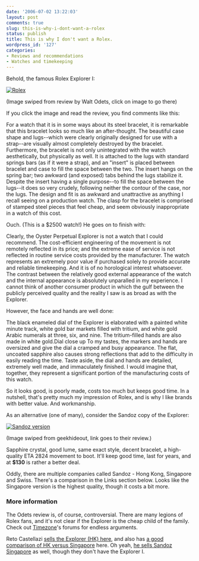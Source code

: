 ```yaml
---
date: '2006-07-02 13:22:03'
layout: post
comments: true
slug: this-is-why-i-dont-want-a-rolex
status: publish
title: This is why I don't want a Rolex.
wordpress_id: '127'
categories:
- Reviews and recommendations
- Watches and timekeeping
---
```


Behold, the famous Rolex Explorer I:


[
![Rolex](http://www.phfactor.net/wp-pics/rolex_watch_and_dial_medium_cu.jpg)
](http://www.timezone.com/library/horologium/horologium0036)


(Image swiped from review by Walt Odets, click on image to go there)

If you click the image and read the review, you find comments like this:


> 
For a watch that it is in some ways about its steel bracelet, it is remarkable that this bracelet looks so much like an after-thought. The beautiful case shape and lugs--which were clearly originally designed for use with a strap--are visually almost completely destroyed by the bracelet. Furthermore, the bracelet is not only unintegrated with the watch aesthetically, but physically as well. It is attached to the lugs with standard springs bars (as if it were a strap), and an "insert" is placed between bracelet and case to fill the space between the two. The insert hangs on the spring bar; two awkward (and exposed) tabs behind the lugs stabilize it. Despite the insert having a single purpose--to fill the space between the lugs--it does so very crudely, following neither the contour of the case, nor the lugs. The design and fit is as awkward and unattractive as anything I recall seeing on a production watch. The clasp for the bracelet is comprised of stamped steel pieces that feel cheap, and seem obviously inappropriate in a watch of this cost.



Ouch. (This is a $2500 watch!) He goes on to finish with:


> 
Clearly, the Oyster Perpetual Explorer is not a watch that I could recommend. The cost-efficient engineering of the movement is not remotely reflected in its price; and the extreme ease of service is not reflected in routine service costs provided by the manufacturer. The watch represents an extremely poor value if purchased solely to provide accurate and reliable timekeeping. And it is of no horological interest whatsoever. The contrast between the relatively good external appearance of the watch and the internal appearance is absolutely unparalled in my experience. I cannot think of another consumer product in which the gulf between the publicly perceived quality and the reality I saw is as broad as with the Explorer.




However, the face and hands are well done:


> 
The black enameled dial of the Explorer is elaborated with a painted white minute track, white gold bar markets filled with tritium, and white gold Arabic numerals at three, six, and nine. The tritium-filled hands are also made in white gold.Dial close up To my tastes, the markers and hands are oversized and give the dial a cramped and busy appearance. The flat, uncoated sapphire also causes strong reflections that add to the difficulty in easily reading the time. Taste aside, the dial and hands are detailed, extremely well made, and immaculately finished. I would imagine that, together, they represent a significant portion of the manufacturing costs of this watch.




So it looks good, is poorly made, costs too much but keeps good time. In a nutshell, that's pretty much my impression of Rolex, and is why I like brands with better value. And workmanship.

As an alternative (one of many), consider the Sandoz copy of the Explorer:


[
![Sandoz version](http://www.phfactor.net/wp-pics/sandoz-explorer-1.jpg)
](http://www.geekhideout.com/sandoz-explorer.shtml)


(Image swiped from geekhideout, link goes to their review.)

Sapphire crystal, good lume, same exact style, decent bracelet, a high-quality ETA 2824 movement to boot. It'll keep good time, last for years, and at **$130** is rather a better deal.

Oddly, there are multiple companies called Sandoz - Hong Kong, Singapore and Swiss. There's a comparison in the Links section below. Looks like the Singapore version is the highest quality, though it costs a bit more.



### More information


The Odets review is, of course, controversial. There are many legions of Rolex fans, and it's not clear if the Explorer is the cheap child of the family. Check out [Timezone](http://timezone.com/)'s forums for endless arguments.

Reto Castellazi [sells the Explorer (HK) here](http://www.pmwf.com/Watches/WATCHSALES/SandozExplorer369Oct2002/SandozExplorer369.htm), and also has  [a good comparison of HK versus Singapore](http://www.pmwf.com/Watches/WATCHSALES/SandozHongKongSingapore/SubmarinersComparison.htm) here. Oh yeah, [he sells Sandoz Singapore](http://www.pmwf.com/Watches/WATCHSALES/SandozSingaporeSalesTable.htm) as well, though they don't have the Explorer I.


